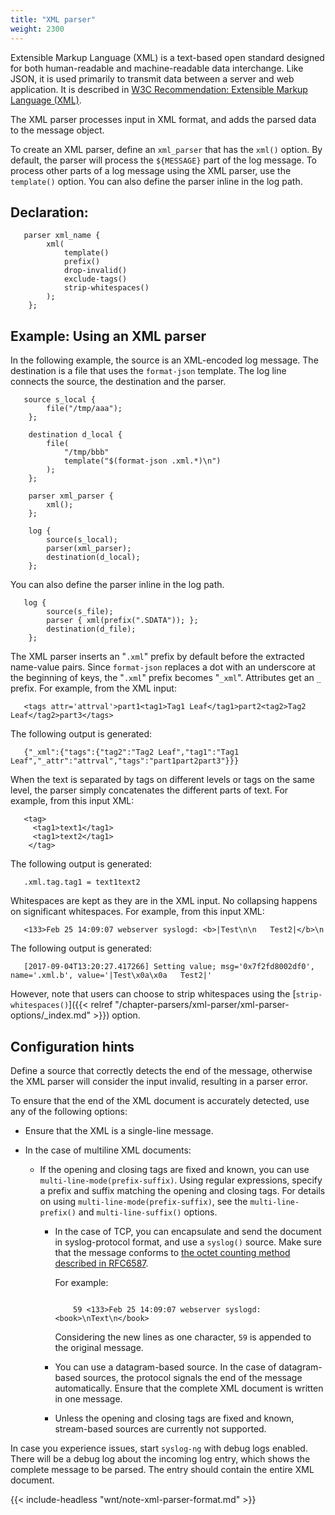 ```yaml
---
title: "XML parser"
weight: 2300
---
```

<!-- DISCLAIMER: This file is based on the syslog-ng Open Source Edition documentation https://github.com/balabit/syslog-ng-ose-guides/commit/2f4a52ee61d1ea9ad27cb4f3168b95408fddfdf2 and is used under the terms of The syslog-ng Open Source Edition Documentation License. The file has been modified by Axoflow. -->

Extensible Markup Language (XML) is a text-based open standard designed for both human-readable and machine-readable data interchange. Like JSON, it is used primarily to transmit data between a server and web application. It is described in [W3C Recommendation: Extensible Markup Language (XML)](https://www.w3.org/TR/REC-xml/).

The XML parser processes input in XML format, and adds the parsed data to the message object.

To create an XML parser, define an `xml_parser` that has the `xml()` option. By default, the parser will process the `${MESSAGE}` part of the log message. To process other parts of a log message using the XML parser, use the `template()` option. You can also define the parser inline in the log path.


## Declaration:

```shell
   parser xml_name {
        xml(
            template()
            prefix()
            drop-invalid()
            exclude-tags()
            strip-whitespaces()
        );
    };
```



## Example: Using an XML parser

In the following example, the source is an XML-encoded log message. The destination is a file that uses the `format-json` template. The log line connects the source, the destination and the parser.

```shell
   source s_local {
        file("/tmp/aaa");
    };
    
    destination d_local {
        file(
            "/tmp/bbb"
            template("$(format-json .xml.*)\n")
        );
    };
    
    parser xml_parser {
        xml();
    };
    
    log {
        source(s_local);
        parser(xml_parser);
        destination(d_local);
    };
```

You can also define the parser inline in the log path.

```shell
   log {
        source(s_file);
        parser { xml(prefix(".SDATA")); };
        destination(d_file);
    };
```


The XML parser inserts an "`.xml`" prefix by default before the extracted name-value pairs. Since `format-json` replaces a dot with an underscore at the beginning of keys, the "`.xml`" prefix becomes "`_xml`". Attributes get an `_` prefix. For example, from the XML input:

```shell
   <tags attr='attrval'>part1<tag1>Tag1 Leaf</tag1>part2<tag2>Tag2 Leaf</tag2>part3</tags>
```

The following output is generated:

```shell
   {"_xml":{"tags":{"tag2":"Tag2 Leaf","tag1":"Tag1 Leaf","_attr":"attrval","tags":"part1part2part3"}}}
```

When the text is separated by tags on different levels or tags on the same level, the parser simply concatenates the different parts of text. For example, from this input XML:

```shell
   <tag>
     <tag1>text1</tag1>
     <tag1>text2</tag1>
    </tag>
```

The following output is generated:

```shell
   .xml.tag.tag1 = text1text2
```

Whitespaces are kept as they are in the XML input. No collapsing happens on significant whitespaces. For example, from this input XML:

```shell
   <133>Feb 25 14:09:07 webserver syslogd: <b>|Test\n\n   Test2|</b>\n
```

The following output is generated:

```shell
   [2017-09-04T13:20:27.417266] Setting value; msg='0x7f2fd8002df0', name='.xml.b', value='|Test\x0a\x0a   Test2|'
```

However, note that users can choose to strip whitespaces using the [`strip-whitespaces()`]({{< relref "/chapter-parsers/xml-parser/xml-parser-options/_index.md" >}}) option.


## Configuration hints

Define a source that correctly detects the end of the message, otherwise the XML parser will consider the input invalid, resulting in a parser error.

To ensure that the end of the XML document is accurately detected, use any of the following options:

- Ensure that the XML is a single-line message.

- In the case of multiline XML documents:

    - If the opening and closing tags are fixed and known, you can use `multi-line-mode(prefix-suffix)`. Using regular expressions, specify a prefix and suffix matching the opening and closing tags. For details on using `multi-line-mode(prefix-suffix)`, see the `multi-line-prefix()` and `multi-line-suffix()` options.
    
        - In the case of TCP, you can encapsulate and send the document in syslog-protocol format, and use a `syslog()` source. Make sure that the message conforms to [the octet counting method described in RFC6587](https://tools.ietf.org/html/rfc6587#section-3.4.1).
        
            For example:
            
            ```shell
            
                59 <133>Feb 25 14:09:07 webserver syslogd: <book>\nText\n</book>
            
            ```
            
            Considering the new lines as one character, `59` is appended to the original message.
        
      - You can use a datagram-based source. In the case of datagram-based sources, the protocol signals the end of the message automatically. Ensure that the complete XML document is written in one message.
    
      - Unless the opening and closing tags are fixed and known, stream-based sources are currently not supported.

In case you experience issues, start `syslog-ng` with debug logs enabled. There will be a debug log about the incoming log entry, which shows the complete message to be parsed. The entry should contain the entire XML document.

{{< include-headless "wnt/note-xml-parser-format.md" >}}

